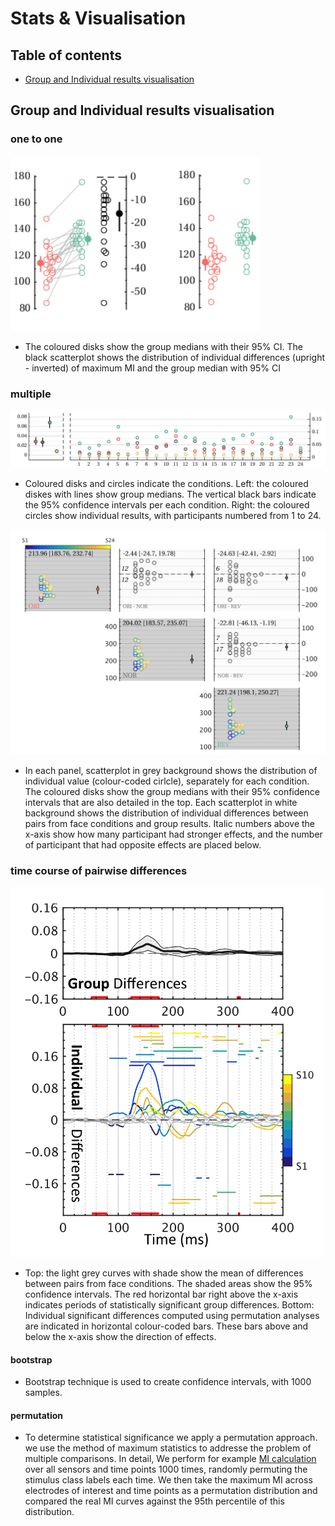 # Stats & Visualisation

## Table of contents ##
- [Group and Individual results visualisation](#group-and-individual-results-visualisation) 

## Group and Individual results visualisation ##


### one to one 

<img src="/ss_compare.png" alt="" width="400">

  - The coloured disks show the group medians with their 95% CI. The black scatterplot shows the distribution of individual differences (upright - inverted) of maximum MI and the group median with 95% CI


### multiple ###

<img src="/ss.png" alt="" width="800">

  - Coloured disks and circles indicate the conditions. Left: the coloured diskes with lines show group medians. The vertical black bars indicate the 95% confidence intervals per each condition. Right: the coloured circles show individual results, with participants numbered from 1 to 24. 
  

<img src="/matrix_comparison.png" alt="" width="600">

  - In each panel, scatterplot in grey background shows the distribution of individual value (colour-coded cirlcle), separately for each condition. The coloured disks show the group medians with their 95% confidence intervals that are also detailed in the top. Each scatterplot in white background shows the distribution of individual differences between pairs from face conditions and group results. Italic numbers above the x-axis show how many participant had stronger effects, and the number of participant that had opposite effects are placed below.

### time course of pairwise differences ###

<img src="/timecourse_pairwisediff.png" alt="" width="500">

  - Top: the light grey curves with shade show the mean of differences between pairs from face conditions. The shaded areas show the 95% confidence intervals. The red horizontal bar right above the x-axis indicates periods of statistically significant group differences. Bottom: Individual significant differences computed using permutation analyses are indicated in horizontal colour-coded bars. These bars above and below the x-axis show the direction of effects. 



  #### bootstrap
  - Bootstrap technique is used to create confidence intervals, with 1000 samples.

  #### permutation
  - To determine statistical significance we apply a permutation approach. we use the method of maximum statistics to addresse the problem of multiple comparisons. In detail, We perform for example [MI calculation](https://github.com/FeiE/Bubbles) over all sensors and time points 1000 times, randomly permuting the stimulus class labels each time. We then take the maximum MI across electrodes of interest and time points as a permutation distribution and compared the real MI curves against the 95th percentile of this distribution.
  
